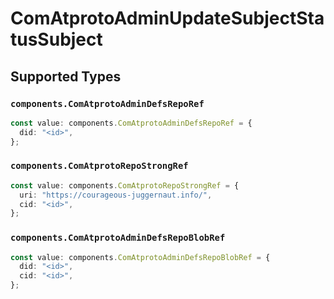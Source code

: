 # ComAtprotoAdminUpdateSubjectStatusSubject


## Supported Types

### `components.ComAtprotoAdminDefsRepoRef`

```typescript
const value: components.ComAtprotoAdminDefsRepoRef = {
  did: "<id>",
};
```

### `components.ComAtprotoRepoStrongRef`

```typescript
const value: components.ComAtprotoRepoStrongRef = {
  uri: "https://courageous-juggernaut.info/",
  cid: "<id>",
};
```

### `components.ComAtprotoAdminDefsRepoBlobRef`

```typescript
const value: components.ComAtprotoAdminDefsRepoBlobRef = {
  did: "<id>",
  cid: "<id>",
};
```


